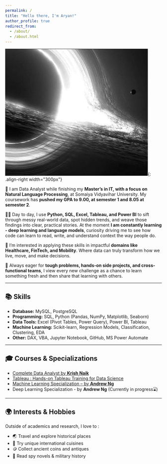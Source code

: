 ```yaml
---
permalink: /
title: "Hello there, I'm Aryan!"
author_profile: true
redirect_from: 
  - /about/
  - /about.html
---
```

![Frontpage](/images/Frontpage.jpg){: .align-right width="300px"}

🏦 I am Data Analyst while finishing my **Master’s in IT, with a focus on Natural Language Processing**, at Somaiya Vidyavihar University. My coursework has **pushed my GPA to 9.00, at semester 1 and 8.05 at semester 2**.

✍🏻 Day to day, I use **Python, SQL, Excel, Tableau, and Power BI** to sift through messy real-world data, spot hidden trends, and weave those findings into clear, practical stories. At the moment **I am constantly learning - deep learning and language models**, curiosity driving me to see how code can learn to read, write, and understand context the way people do.

💼 I’m interested in applying these skills in impactful **domains like Healthcare, FinTech, and Mobility**. Where data can truly transform how we live, move, and make decisions.

🔮 Always eager for **tough problems, hands-on side projects, and cross-functional teams**, I view every new challenge as a chance to learn something fresh and then share that learning with others.

---

## 📚 Skills

- **Database:** MySQL, PostgreSQL  
- **Programming:** SQL, Python (Pandas, NumPy, Matplotlib, Seaborn) 
- **Data Tools:** Excel (Pivot Tables, Power Query), Power BI, Tableau  
- **Machine Learning:** Scikit-learn, Regression Models, Classification, Clustering, EDA 
- **Other:** DAX, VBA, Jupyter Notebook, GitHub, MS Power Automate  

---

## 🎓 Courses & Specializations

- [Complete Data Analyst by **Krish Naik**](https://www.udemy.com/certificate/UC-d5585782-2057-48d4-8c51-50de1b4b5ae6/)
- [Tableau : Hands-on Tableau Training for Data Science](https://www.udemy.com/certificate/UC-ca32b0fd-6509-4d32-96bb-f665334a17f5/)
- [Machine Learning Specialization – by **Andrew Ng**](https://www.coursera.org/account/accomplishments/specialization/R06XLN6URX42)
- Deep Learning Specialization - by **Andrew Ng** (Currently in progress⌛)

---

## 🌍 Interests & Hobbies

Outside of academics and research, I love to :
- 🌏 Travel and explore historical places  
- 🥘 Try unique international cuisines  
- 🪙 Collect ancient coins and antiques  
- 📖 Read spy novels & military history